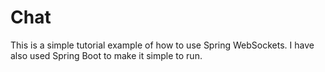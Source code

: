 # Chat
This is a simple tutorial example of how to use Spring WebSockets. I have also used Spring Boot to make it simple to run.
